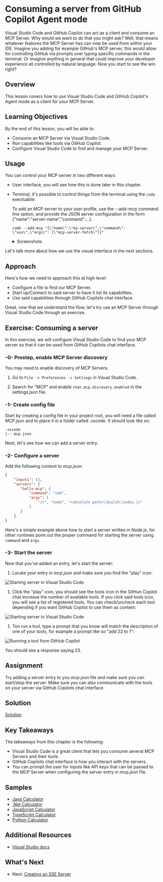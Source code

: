 # Consuming a server from GitHub Copilot Agent mode

Visual Studio Code and GitHub Copilot can act as a client and consume an MCP Server. Why would we want to do that you might ask? Well, that means whatever features the MCP Server has can now be used from within your IDE. Imagine you adding for example GitHub's MCP server, this would allow for controlling GitHub via prompts over typing specific commands in the terminal. Or imagine anything in general that could improve your developer experience all controlled by natural language. Now you start to see the win right?

## Overview

This lesson covers how to use Visual Studio Code and GitHub Copilot's Agent mode as a client for your MCP Server.

## Learning Objectives

By the end of this lesson, you will be able to:

- Consume an MCP Server via Visual Studio Code.
- Run capabilities like tools via GitHub Copilot.
- Configure Visual Studio Code to find and manage your MCP Server.

## Usage

You can control your MCP server in two different ways:

- User interface, you will see how this is done later in this chapter.
- Terminal, it's possible to control things from the terminal using the `code` exectuable:

  To add an MCP server to your user profile, use the --add-mcp command line option, and provide the JSON server configuration in the form {\"name\":\"server-name\",\"command\":...}.

  ```
  code --add-mcp "{\"name\":\"my-server\",\"command\": \"uvx\",\"args\": [\"mcp-server-fetch\"]}"
  ```
  <details>
  <summary>Screenshots</summary>

  ![Guided MCP server configuration in Visual Studio Code](../images/03-GettingStarted/chat-mode-agent.png)
  ![Tool selection per agent session](../images/03-GettingStarted/agent-mode-select-tools.png)
  ![Easily debug errors during MCP development](../images/03-GettingStarted/mcp-list-servers.png)
  </details>

Let's talk more about how we use the visual interface in the next sections.


## Approach 

Here's how we need to approach this at high level:

- Configure a file to find our MCP Server.
- Start up/Connect to said server to have it list its capabilities.
- Use said capabilities through GitHub Copilots chat interface.

Great, now that we understand the flow, let's try use an MCP Server through Visual Studio Code through an exercise.

## Exercise: Consuming a server

In this exercise, we will configure Visual Studio Code to find your MCP server so that it can be used from GitHub Copilots chat interface.

### -0- Prestep, enable MCP Server discovery

You may need to enable discovery of MCP Servers.

1. Go to `File -> Preferences -> Settings` in Visual Studio Code.

1. Search for "MCP" and enable `chat.mcp.discovery.enabled` in the settings.json file.

### -1- Create config file

Start by creating a config file in your project root, you will need a file called MCP.json and to place it in a folder called .vscode. It should look like so:

```text
.vscode
|-- mcp.json
```

Next, let's see how we can add a server entry.

### -2- Configure a server

Add the following content to *mcp.json*:

```json
{
    "inputs": [],
    "servers": {
       "hello-mcp": {
           "command": "cmd",
           "args": [
               "/c", "node", "<absolute path>\\build\\index.js"
           ]
       }
    }
}
```

Here's a simple example above how to start a server written in Node.js, for other runtimes point out the proper command for starting the server using `command` and `args`.

### -3- Start the server

Now that you've added an entry, let's start the server:

1. Locate your entry in *mcp.json* and make sure you find the "play" icon:

  ![Starting server in Visual Studio Code](./assets/vscode-start-server.png)  

1. Click the "play" icon, you should see the tools icon in the GitHun Copilot chat increase the number of available tools. If you click said tools icon, you will see a list of registered tools. You can check/uncheck each tool depending if you want GitHub Copilot to use them as context: 

  ![Starting server in Visual Studio Code](./assets/vscode-tool.png)

1. Ton run a tool, type a prompt that you know will match the description of one of your tools, for example a prompt like so "add 22 to 1":

  ![Running a tool from GitHub Copilot](./assets/vscode-agent.png)

  You should see a response saying 23.

## Assignment

Try adding a server entry to you *mcp.json* file and make sure you can start/stop the server. Make sure you can also communicate with the tools on your server via GitHub Copilots chat interface.

## Solution

[Solution](./solution/README.md)

## Key Takeaways

The takeaways from this chapter is the following:

- Visual Studio Code is a great client that lets you consume several MCP Servers and their tools.
- GitHub Copilots chat interface is how you interact with the servers.
- You can prompt the user for inputs like API keys that can be passed to the MCP Server when configuring the server entry in *mcp.json* file.

## Samples 

- [Java Calculator](../samples/java/calculator/README.md)
- [.Net Calculator](../samples/csharp/)
- [JavaScript Calculator](../samples/javascript/README.md)
- [TypeScript Calculator](../samples/typescript/README.md)
- [Python Calculator](../samples/python/) 

## Additional Resources

- [Visual Studio docs](https://code.visualstudio.com/docs/copilot/chat/mcp-servers)

## What's Next

- Next: [Creating an SSE Server](/03-GettingStarted/05-sse-server/README.md)


